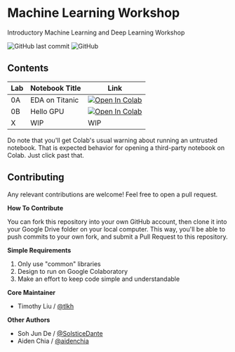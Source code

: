 # Machine Learning Workshop

Introductory Machine Learning and Deep Learning Workshop

![GitHub last commit](https://img.shields.io/github/last-commit/OpenSUTD/deeplearning-workshop.svg) ![GitHub](https://img.shields.io/github/license/OpenSUTD/deeplearning-workshop.svg)

## Contents

| Lab | Notebook Title                       | Link |
| --- | ------------------------------------ | ---- |
| 0A  | EDA on Titanic                       | [![Open In Colab](https://colab.research.google.com/assets/colab-badge.svg)](https://colab.research.google.com/github/OpenSUTD/deeplearning-workshop/blob/master/labs/Lab%200A%20-%20EDA%20on%20Titanic.ipynb) |
| 0B  | Hello GPU                            | [![Open In Colab](https://colab.research.google.com/assets/colab-badge.svg)](OpenSUTD/deeplearning-workshop/blob/master/labs/Lab%200B-%20Hello%20GPU.ipynb) |
| X   | WIP                                  | WIP|

Do note that you'll get Colab's usual warning about running an untrusted notebook. That is expected behavior for opening a third-party notebook on Colab. Just click past that.

## Contributing

Any relevant contributions are welcome! Feel free to open a pull request. 

**How To Contribute**

You can fork this repository into your own GitHub account, then clone it into your Google Drive folder on your local computer. This way, you'll be able to push commits to your own fork, and submit a Pull Request to this repository.

**Simple Requirements**

1. Only use "common" libraries
2. Design to run on Google Colaboratory
3. Make an effort to keep code simple and understandable

**Core Maintainer**

* Timothy Liu / [@tlkh](https://github.com/tlkh)

**Other Authors**

* Soh Jun De / [@SolsticeDante](https://github.com/SolsticeDante)
* Aiden Chia / [@aidenchia](https://github.com/aidenchia)
